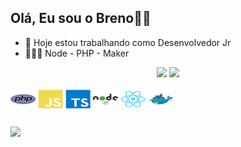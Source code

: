 ## Olá, Eu sou o Breno👩‍💻
- 🔭 Hoje estou trabalhando como Desenvolvedor Jr
- 👩🏾‍💻 Node - PHP - Maker
<link rel="stylesheet" href="https://cdn.jsdelivr.net/gh/devicons/devicon@v2.15.1/devicon.min.css">
<div align="center">     
  <img height="180em" src="https://github-readme-stats.vercel.app/api?username=brnx0&show_icons=true&theme=gruvbox" />
  <img height="180em" src="https://github-readme-stats.vercel.app/api/top-langs/?username=brnx0&layout=compact&theme=gruvbox"/>
</div>
<div style="display: inline_block"><br>
  <img align="center" alt="Brn-php" height="30" width="40" src="https://raw.githubusercontent.com/devicons/devicon/master/icons/php/php-original.svg">
  <img align="center" alt="Brn-Js" height="30" width="40" src="https://raw.githubusercontent.com/devicons/devicon/master/icons/javascript/javascript-plain.svg">
  <img align="center" alt="Brn-Ts" height="30" width="40" src="https://raw.githubusercontent.com/devicons/devicon/master/icons/typescript/typescript-plain.svg">
  <img align="center" alt="Brn-node" height="30" width="40" src="https://raw.githubusercontent.com/devicons/devicon/master/icons/nodejs/nodejs-original-wordmark.svg">
  <img align="center" alt="Brn-React" height="30" width="40" src="https://raw.githubusercontent.com/devicons/devicon/master/icons/react/react-original.svg">
  <img align="center" alt="Brn-Docker" height="30" width="40" src="https://raw.githubusercontent.com/devicons/devicon/master/icons/docker/docker-original.svg">
</div>

##

<div>
  <a href="https://www.linkedin.com/in/brn-assuncao/" target="_blank"><img src="https://img.shields.io/badge/-LinkedIn-%230077B5?style=for-the-badge&logo=linkedin&logoColor=white" target="_blank"></a> 
</div>

